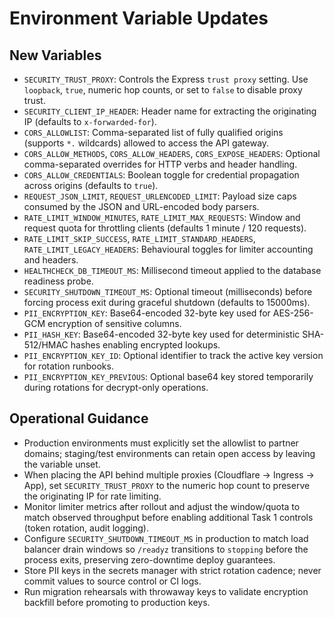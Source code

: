 # Environment Variable Updates

## New Variables
- `SECURITY_TRUST_PROXY`: Controls the Express `trust proxy` setting. Use `loopback`, `true`, numeric hop counts, or set to `false` to disable proxy trust.
- `SECURITY_CLIENT_IP_HEADER`: Header name for extracting the originating IP (defaults to `x-forwarded-for`).
- `CORS_ALLOWLIST`: Comma-separated list of fully qualified origins (supports `*.` wildcards) allowed to access the API gateway.
- `CORS_ALLOW_METHODS`, `CORS_ALLOW_HEADERS`, `CORS_EXPOSE_HEADERS`: Optional comma-separated overrides for HTTP verbs and header handling.
- `CORS_ALLOW_CREDENTIALS`: Boolean toggle for credential propagation across origins (defaults to `true`).
- `REQUEST_JSON_LIMIT`, `REQUEST_URLENCODED_LIMIT`: Payload size caps consumed by the JSON and URL-encoded body parsers.
- `RATE_LIMIT_WINDOW_MINUTES`, `RATE_LIMIT_MAX_REQUESTS`: Window and request quota for throttling clients (defaults 1 minute / 120 requests).
- `RATE_LIMIT_SKIP_SUCCESS`, `RATE_LIMIT_STANDARD_HEADERS`, `RATE_LIMIT_LEGACY_HEADERS`: Behavioural toggles for limiter accounting and headers.
- `HEALTHCHECK_DB_TIMEOUT_MS`: Millisecond timeout applied to the database readiness probe.
- `SECURITY_SHUTDOWN_TIMEOUT_MS`: Optional timeout (milliseconds) before forcing process exit during graceful shutdown (defaults to 15000ms).
- `PII_ENCRYPTION_KEY`: Base64-encoded 32-byte key used for AES-256-GCM encryption of sensitive columns.
- `PII_HASH_KEY`: Base64-encoded 32-byte key used for deterministic SHA-512/HMAC hashes enabling encrypted lookups.
- `PII_ENCRYPTION_KEY_ID`: Optional identifier to track the active key version for rotation runbooks.
- `PII_ENCRYPTION_KEY_PREVIOUS`: Optional base64 key stored temporarily during rotations for decrypt-only operations.

## Operational Guidance
- Production environments must explicitly set the allowlist to partner domains; staging/test environments can retain open access by leaving the variable unset.
- When placing the API behind multiple proxies (Cloudflare → Ingress → App), set `SECURITY_TRUST_PROXY` to the numeric hop count to preserve the originating IP for rate limiting.
- Monitor limiter metrics after rollout and adjust the window/quota to match observed throughput before enabling additional Task 1 controls (token rotation, audit logging).
- Configure `SECURITY_SHUTDOWN_TIMEOUT_MS` in production to match load balancer drain windows so `/readyz` transitions to `stopping` before the process exits, preserving zero-downtime deploy guarantees.
- Store PII keys in the secrets manager with strict rotation cadence; never commit values to source control or CI logs.
- Run migration rehearsals with throwaway keys to validate encryption backfill before promoting to production keys.
